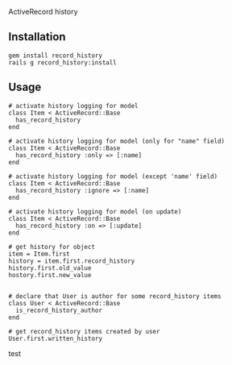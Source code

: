 ActiveRecord history

## Installation

```
gem install record_history
rails g record_history:install
```

## Usage

    # activate history logging for model
    class Item < ActiveRecord::Base
      has_record_history
    end

    # activate history logging for model (only for "name" field)
    class Item < ActiveRecord::Base
      has_record_history :only => [:name]
    end
  
    # activate history logging for model (except 'name' field)
    class Item < ActiveRecord::Base
      has_record_history :ignore => [:name]
    end
  
    # activate history logging for model (on update)
    class Item < ActiveRecord::Base
      has_record_history :on => [:update]
    end
  
    # get history for object
    item = Item.first
    history = item.first.record_history
    history.first.old_value
    hostory.first.new_value
  
  
    # declare that User is author for some record_history items
    class User < ActiveRecord::Base
      is_record_history_author
    end
  
    # get record_history items created by user
    User.first.written_history
  
test
